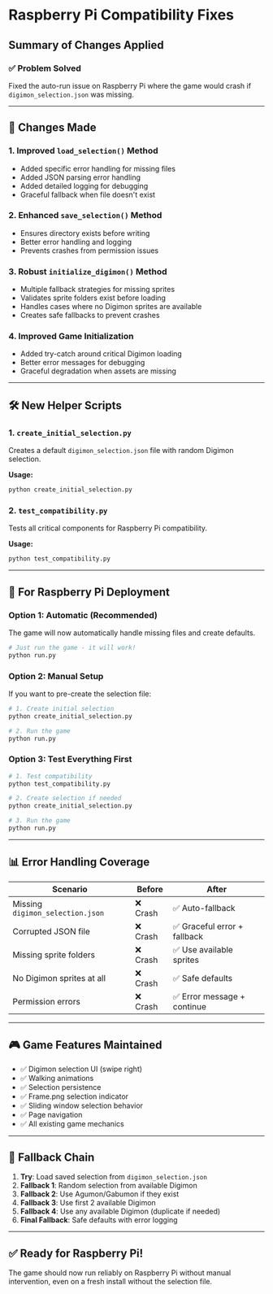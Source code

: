 # Raspberry Pi Compatibility Fixes

## Summary of Changes Applied

### ✅ **Problem Solved**
Fixed the auto-run issue on Raspberry Pi where the game would crash if `digimon_selection.json` was missing.

---

## 🔧 **Changes Made**

### 1. **Improved `load_selection()` Method**
- Added specific error handling for missing files
- Added JSON parsing error handling
- Added detailed logging for debugging
- Graceful fallback when file doesn't exist

### 2. **Enhanced `save_selection()` Method**
- Ensures directory exists before writing
- Better error handling and logging
- Prevents crashes from permission issues

### 3. **Robust `initialize_digimon()` Method**
- Multiple fallback strategies for missing sprites
- Validates sprite folders exist before loading
- Handles cases where no Digimon sprites are available
- Creates safe fallbacks to prevent crashes

### 4. **Improved Game Initialization**
- Added try-catch around critical Digimon loading
- Better error messages for debugging
- Graceful degradation when assets are missing

---

## 🛠️ **New Helper Scripts**

### 1. **`create_initial_selection.py`**
Creates a default `digimon_selection.json` file with random Digimon selection.

**Usage:**
```bash
python create_initial_selection.py
```

### 2. **`test_compatibility.py`**
Tests all critical components for Raspberry Pi compatibility.

**Usage:**
```bash
python test_compatibility.py
```

---

## 🎯 **For Raspberry Pi Deployment**

### **Option 1: Automatic (Recommended)**
The game will now automatically handle missing files and create defaults.

```bash
# Just run the game - it will work!
python run.py
```

### **Option 2: Manual Setup**
If you want to pre-create the selection file:

```bash
# 1. Create initial selection
python create_initial_selection.py

# 2. Run the game
python run.py
```

### **Option 3: Test Everything First**
```bash
# 1. Test compatibility
python test_compatibility.py

# 2. Create selection if needed
python create_initial_selection.py

# 3. Run the game
python run.py
```

---

## 📊 **Error Handling Coverage**

| **Scenario** | **Before** | **After** |
|--------------|------------|-----------|
| Missing `digimon_selection.json` | ❌ Crash | ✅ Auto-fallback |
| Corrupted JSON file | ❌ Crash | ✅ Graceful error + fallback |
| Missing sprite folders | ❌ Crash | ✅ Use available sprites |
| No Digimon sprites at all | ❌ Crash | ✅ Safe defaults |
| Permission errors | ❌ Crash | ✅ Error message + continue |

---

## 🎮 **Game Features Maintained**

- ✅ Digimon selection UI (swipe right)
- ✅ Walking animations
- ✅ Selection persistence
- ✅ Frame.png selection indicator
- ✅ Sliding window selection behavior
- ✅ Page navigation
- ✅ All existing game mechanics

---

## 🔄 **Fallback Chain**

1. **Try**: Load saved selection from `digimon_selection.json`
2. **Fallback 1**: Random selection from available Digimon
3. **Fallback 2**: Use Agumon/Gabumon if they exist
4. **Fallback 3**: Use first 2 available Digimon
5. **Fallback 4**: Use any available Digimon (duplicate if needed)
6. **Final Fallback**: Safe defaults with error logging

---

## ✅ **Ready for Raspberry Pi!**

The game should now run reliably on Raspberry Pi without manual intervention, even on a fresh install without the selection file.
